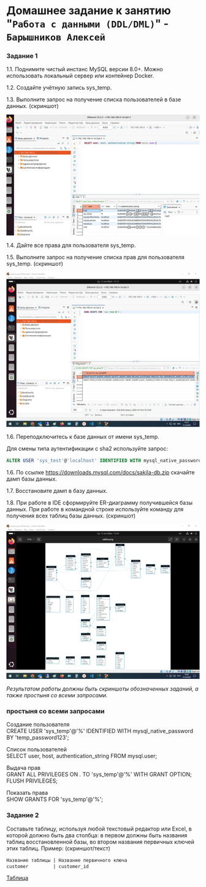 # Домашнее задание к занятию "`Работа с данными (DDL/DML)`" - `Барышников Алексей`  

### Задание 1
1.1. Поднимите чистый инстанс MySQL версии 8.0+. Можно использовать локальный сервер или контейнер Docker.

1.2. Создайте учётную запись sys_temp. 

1.3. Выполните запрос на получение списка пользователей в базе данных. (скриншот)  

![скриншот](/img/1.jpg)

1.4. Дайте все права для пользователя sys_temp. 

1.5. Выполните запрос на получение списка прав для пользователя sys_temp. (скриншот)  

![скриншот](/img/2.jpg)

1.6. Переподключитесь к базе данных от имени sys_temp.

Для смены типа аутентификации с sha2 используйте запрос: 
```sql
ALTER USER 'sys_test'@'localhost' IDENTIFIED WITH mysql_native_password BY 'password';
```
1.6. По ссылке https://downloads.mysql.com/docs/sakila-db.zip скачайте дамп базы данных.

1.7. Восстановите дамп в базу данных.

1.8. При работе в IDE сформируйте ER-диаграмму получившейся базы данных. При работе в командной строке используйте команду для получения всех таблиц базы данных. (скриншот)  

![скриншот](/img/3.jpg)

*Результатом работы должны быть скриншоты обозначенных заданий, а также простыня со всеми запросами.*  

### простыня со всеми запросами

Создание пользователя  
CREATE USER 'sys_temp'@'%' IDENTIFIED WITH mysql_native_password BY 'temp_password123';

Список пользователей  
SELECT user, host, authentication_string FROM mysql.user;

Выдача прав  
GRANT ALL PRIVILEGES ON *.* TO 'sys_temp'@'%' WITH GRANT OPTION;  
FLUSH PRIVILEGES;

Показать права  
SHOW GRANTS FOR 'sys_temp'@'%';  


### Задание 2
Составьте таблицу, используя любой текстовый редактор или Excel, в которой должно быть два столбца: в первом должны быть названия таблиц восстановленной базы, во втором названия первичных ключей этих таблиц. Пример: (скриншот/текст)
```
Название таблицы | Название первичного ключа
customer         | customer_id
```
[Таблица](/table.txt)
